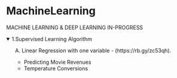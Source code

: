 # MachineLearning
MACHINE LEARNING &amp; DEEP LEARNING IN-PROGRESS

 <details open>
          <summary>1.Supervised Learning Algorithm</summary>
<ul>
 A. Linear Regression with one variable - (https://rb.gy/zc53qh). 

 -  Predicting Movie Revenues
 -  Temperature Conversions
     
</ul>
   
           
</details>
 
